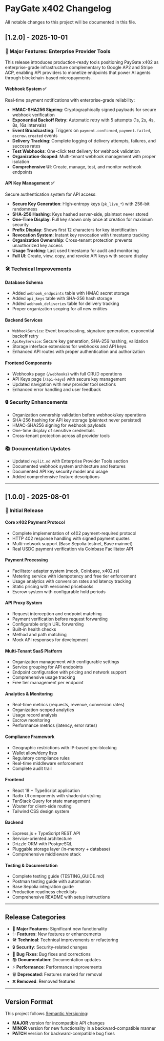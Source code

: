 # PayGate x402 Changelog

All notable changes to this project will be documented in this file.

## [1.2.0] - 2025-10-01

### 🎉 Major Features: Enterprise Provider Tools

This release introduces production-ready tools positioning PayGate x402 as enterprise-grade infrastructure complementary to Google AP2 and Stripe ACP, enabling API providers to monetize endpoints that power AI agents through blockchain-based micropayments.

#### Webhook System ✅
Real-time payment notifications with enterprise-grade reliability:
- **HMAC-SHA256 Signing**: Cryptographically signed payloads for secure webhook verification
- **Exponential Backoff Retry**: Automatic retry with 5 attempts (1s, 2s, 4s, 8s, 16s intervals)
- **Event Broadcasting**: Triggers on `payment.confirmed`, `payment.failed`, `escrow.created` events
- **Delivery Tracking**: Complete logging of delivery attempts, failures, and success rates
- **Test Webhooks**: One-click test delivery for webhook validation
- **Organization-Scoped**: Multi-tenant webhook management with proper isolation
- **Comprehensive UI**: Create, manage, test, and monitor webhook endpoints

#### API Key Management ✅
Secure authentication system for API access:
- **Secure Key Generation**: High-entropy keys (`pk_live_*`) with 256-bit randomness
- **SHA-256 Hashing**: Keys hashed server-side, plaintext never stored
- **One-Time Display**: Full key shown only once at creation for maximum security
- **Prefix Display**: Shows first 12 characters for key identification
- **Revocation System**: Instant key revocation with timestamp tracking
- **Organization Ownership**: Cross-tenant protection prevents unauthorized key access
- **Usage Tracking**: Last used timestamp for audit and monitoring
- **Full UI**: Create, view, copy, and revoke API keys with secure display

### 🛠️ Technical Improvements

#### Database Schema
- Added `webhook_endpoints` table with HMAC secret storage
- Added `api_keys` table with SHA-256 hash storage
- Added `webhook_deliveries` table for delivery tracking
- Proper organization scoping for all new entities

#### Backend Services
- `WebhookService`: Event broadcasting, signature generation, exponential backoff retry
- `ApiKeyService`: Secure key generation, SHA-256 hashing, validation
- Storage interface extensions for webhooks and API keys
- Enhanced API routes with proper authentication and authorization

#### Frontend Components
- Webhooks page (`/webhooks`) with full CRUD operations
- API Keys page (`/api-keys`) with secure key management
- Updated navigation with new provider tool sections
- Enhanced error handling and user feedback

### 🔒 Security Enhancements
- Organization ownership validation before webhook/key operations
- SHA-256 hashing for API key storage (plaintext never persisted)
- HMAC-SHA256 signing for webhook payloads
- One-time display of sensitive credentials
- Cross-tenant protection across all provider tools

### 📚 Documentation Updates
- Updated `replit.md` with Enterprise Provider Tools section
- Documented webhook system architecture and features
- Documented API key security model and usage
- Added comprehensive feature descriptions

---

## [1.0.0] - 2025-08-01

### 🚀 Initial Release

#### Core x402 Payment Protocol
- Complete implementation of x402 payment-required protocol
- HTTP 402 response handling with signed payment quotes
- Multi-network support (Base Sepolia testnet, Base mainnet)
- Real USDC payment verification via Coinbase Facilitator API

#### Payment Processing
- Facilitator adapter system (mock, Coinbase, x402.rs)
- Metering service with idempotency and free tier enforcement
- Usage analytics with conversion rates and latency tracking
- Static pricing with versioned pricebooks
- Escrow system with configurable hold periods

#### API Proxy System
- Request interception and endpoint matching
- Payment verification before request forwarding
- Configurable origin URL forwarding
- Built-in health checks
- Method and path matching
- Mock API responses for development

#### Multi-Tenant SaaS Platform
- Organization management with configurable settings
- Service grouping for API endpoints
- Endpoint configuration with pricing and network support
- Comprehensive usage tracking
- Free tier management per endpoint

#### Analytics & Monitoring
- Real-time metrics (requests, revenue, conversion rates)
- Organization-scoped analytics
- Usage record analysis
- Escrow monitoring
- Performance metrics (latency, error rates)

#### Compliance Framework
- Geographic restrictions with IP-based geo-blocking
- Wallet allow/deny lists
- Regulatory compliance rules
- Real-time middleware enforcement
- Complete audit trail

#### Frontend
- React 18 + TypeScript application
- Radix UI components with shadcn/ui styling
- TanStack Query for state management
- Wouter for client-side routing
- Tailwind CSS design system

#### Backend
- Express.js + TypeScript REST API
- Service-oriented architecture
- Drizzle ORM with PostgreSQL
- Pluggable storage layer (in-memory + database)
- Comprehensive middleware stack

#### Testing & Documentation
- Complete testing guide (TESTING_GUIDE.md)
- Postman testing guide with automation
- Base Sepolia integration guide
- Production readiness checklists
- Comprehensive README with setup instructions

---

## Release Categories

- 🎉 **Major Features**: Significant new functionality
- ✨ **Features**: New features or enhancements
- 🛠️ **Technical**: Technical improvements or refactoring
- 🔒 **Security**: Security-related changes
- 🐛 **Bug Fixes**: Bug fixes and corrections
- 📚 **Documentation**: Documentation updates
- ⚡ **Performance**: Performance improvements
- 🗑️ **Deprecated**: Features marked for removal
- ❌ **Removed**: Removed features

---

## Version Format

This project follows [Semantic Versioning](https://semver.org/):
- **MAJOR** version for incompatible API changes
- **MINOR** version for new functionality in a backward-compatible manner
- **PATCH** version for backward-compatible bug fixes
